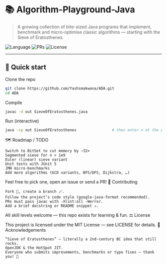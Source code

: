 # 📚 Algorithm-Playground-Java
> A growing collection of bite-sized Java programs that implement, benchmark and micro-optimise classic algorithms — starting with the Sieve of Eratosthenes.

![Language](https://img.shields.io/badge/Java-17%2B-blue?logo=java)
![PRs](https://img.shields.io/badge/PRs-welcome-brightgreen.svg)
![License](https://img.shields.io/badge/license-MIT-lightgrey.svg)

---

## 🚀 Quick start


Clone the repo
```bash
git clone https://github.com/Yashsmakwana/ADA.git
cd ADA
```
Compile
```bash
javac -d out SieveOfEratosthenes.java
```
Run (interactive)
```bash
java -cp out SieveOfEratosthenes                # then enter n at the prompt
```

🗺️ Roadmap / TODO

    Switch to BitSet to cut memory by ~32×
    Segmented sieve for n > 1e9
    Euler (linear) sieve variant
    Unit tests with JUnit 5
    JMH micro-benchmarks
    Add more algorithms (GCD variants, BFS/DFS, Dijkstra, …)

Feel free to pick one, open an issue or send a PR!
🤝 Contributing

    Fork 📌, create a branch 🪄.
    Follow the project’s code style (google-java-format recommended).
    PRs must pass javac with -Xlint:all ‑Werror.
    Add a brief docstring or README snippet ↗️.

All skill levels welcome — this repo exists for learning & fun.
⚖️ License

This project is licensed under the MIT License — see LICENSE for details.
🙏 Acknowledgements

    “Sieve of Eratosthenes” — literally a 2nd-century BC idea that still rocks.
    OpenJDK & the HotSpot JIT.
    Everyone who submits improvements, benchmarks or typo fixes — thank you! 🎉
